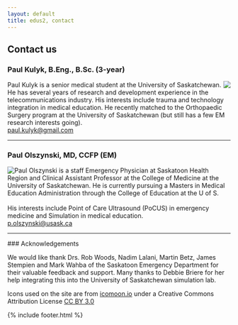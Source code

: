 ```yaml
---
layout: default
title: edus2, contact
---
```



<h2>Contact us</h2>

<h3>Paul Kulyk, B.Eng., B.Sc. (3-year)</h3>
<p>
<img style="float:right" src="{{ site.baseurl }}/images/kulyk_floating10.png">
Paul Kulyk is a senior medical student at the University of Saskatchewan.   He has several years of research and development experience in the telecommunications industry.  His interests include trauma and technology integration in medical education.  He recently matched to the Orthopaedic Surgery program at the University of Saskatchewan (but still has a few EM research interests going).
<br>
<a href='mailto:paul.kulyk@gmail.com'>paul.kulyk@gmail.com</a> 
</p>
<hr>
<h3>Paul Olszynski, MD, CCFP (EM) </h3>
<p>
<img style="float:left" src="{{ site.baseurl }}/images/olszynski_floating60.png">
Paul Olszynski is a staff Emergency Physician at Saskatoon Health Region and Clinical Assistant Professor at the College of Medicine at the University of Saskatchewan. He is currently pursuing a Masters in Medical Education Administration through the College of Education at the U of S.  <br><br>His interests include Point of Care Ultrasound (PoCUS) in emergency medicine and Simulation in medical education.

<br>
<a href='mailto:p.olszynski@usask.ca'>p.olszynski@usask.ca</a>
</p>

<hr>
### Acknowledgements

We would like thank Drs. Rob Woods, Nadim Lalani, Martin Betz, James Stempien and Mark Wahba of the Saskatoon Emergency Department for their valuable feedback and support.  Many thanks to Debbie Briere for her help integrating this into the University of Saskatchewan simulation lab.

Icons used on the site are from [icomoon.io](http://icomoon.io) under a Creative Commons Attribution License [CC BY 3.0](http://creativecommons.org/licenses/by/3.0/)

{% include footer.html %}
